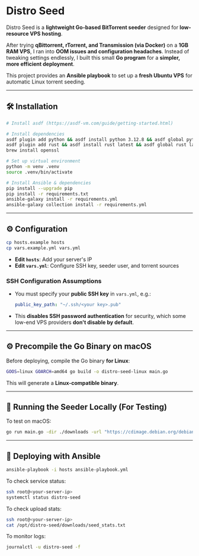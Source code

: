 # Distro Seed

Distro Seed is a **lightweight Go-based BitTorrent seeder** designed for **low-resource VPS hosting**.

After trying **qBittorrent, rTorrent, and Transmission (via Docker)** on a **1GB RAM VPS**, I ran into **OOM issues and configuration headaches**. Instead of tweaking settings endlessly, I built this small **Go program** for a **simpler, more efficient deployment**.

This project provides an **Ansible playbook** to set up a **fresh Ubuntu VPS** for automatic Linux torrent seeding.

---

## **🛠 Installation**
```bash
# Install asdf (https://asdf-vm.com/guide/getting-started.html)

# Install dependencies
asdf plugin add python && asdf install python 3.12.8 && asdf global python 3.12.8
asdf plugin add rust && asdf install rust latest && asdf global rust latest
brew install openssl

# Set up virtual environment
python -m venv .venv
source .venv/bin/activate

# Install Ansible & dependencies
pip install --upgrade pip
pip install -r requirements.txt
ansible-galaxy install -r requirements.yml
ansible-galaxy collection install -r requirements.yml
```

---

## **⚙️ Configuration**
```bash
cp hosts.example hosts
cp vars.example.yml vars.yml
```
- **Edit `hosts`**: Add your server's IP
- **Edit `vars.yml`**: Configure SSH key, seeder user, and torrent sources

### **SSH Configuration Assumptions**
- You must specify your **public SSH key** in `vars.yml`, e.g.:
  ```yaml
  public_key_path: "~/.ssh/<your key>.pub"
  ```
- This **disables SSH password authentication** for security, which some low-end VPS providers **don't disable by default**.

---

## **⚙️ Precompile the Go Binary on macOS**
Before deploying, compile the Go binary **for Linux**:
```bash
GOOS=linux GOARCH=amd64 go build -o distro-seed-linux main.go
```
This will generate a **Linux-compatible binary**.

---

## **🚀 Running the Seeder Locally (For Testing)**
To test on macOS:
```bash
go run main.go -dir ./downloads -url "https://cdimage.debian.org/debian-cd/current/amd64/bt-cd/debian-12.9.0-amd64-netinst.iso.torrent"
```

---

## **📡 Deploying with Ansible**
```bash
ansible-playbook -i hosts ansible-playbook.yml
```

To check service status:
```bash
ssh root@<your-server-ip>
systemctl status distro-seed
```

To check upload stats:
```bash
ssh root@<your-server-ip>
cat /opt/distro-seed/downloads/seed_stats.txt
```

To monitor logs:
```bash
journalctl -u distro-seed -f
```
